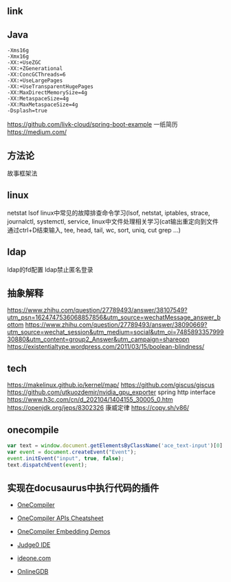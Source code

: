 ## link

## Java

```
-Xms16g
-Xmx16g
-XX:+UseZGC
-XX:+ZGenerational
-XX:ConcGCThreads=6
-XX:+UseLargePages
-XX:+UseTransparentHugePages
-XX:MaxDirectMemorySize=4g
-XX:MetaspaceSize=4g
-XX:MaxMetaspaceSize=4g
-Dsplash=true
```

https://github.com/livk-cloud/spring-boot-example
一纸简历
https://medium.com/

## 方法论

故事框架法

## linux

netstat
lsof
linux中常见的故障排查命令学习(lsof, netstat, iptables, strace, journalctl, systemctl, service,
linux中文件处理相关学习(cat输出重定向到文件通过ctrl+D结束输入, tee, head, tail, wc, sort, uniq, cut grep ...)

## ldap

ldap的fd配置
ldap禁止匿名登录

## 抽象解释

https://www.zhihu.com/question/27789493/answer/38107549?utm_psn=1624747536068857856&utm_source=wechatMessage_answer_bottom
https://www.zhihu.com/question/27789493/answer/38090669?utm_source=wechat_session&utm_medium=social&utm_oi=748589335799930880&utm_content=group2_Answer&utm_campaign=shareopn
https://existentialtype.wordpress.com/2011/03/15/boolean-blindness/

## tech

https://makelinux.github.io/kernel/map/
https://github.com/giscus/giscus
https://github.com/utkuozdemir/nvidia_gpu_exporter
spring http interface
https://www.h3c.com/cn/d_202104/1404155_30005_0.htm
https://openjdk.org/jeps/8302326
康威定律
https://copy.sh/v86/

## onecompile

```javascript
var text = window.document.getElementsByClassName('ace_text-input')[0]
var event = document.createEvent("Event");
event.initEvent("input", true, false);
text.dispatchEvent(event);
```

## 实现在docusaurus中执行代码的插件

- [OneCompiler](https://onecompiler.com)
- [OneCompiler APIs Cheatsheet](https://onecompiler.com/cheatsheets/onecompiler-apis)
- [OneCompiler Embedding Demos](https://onecompiler.github.io/editor-embed-demo)

- [Judge0 IDE](https://ide.judge0.com)
- [ideone.com](https://www.ideone.com/F7mT6q)
- [OnlineGDB](https://www.onlinegdb.com)